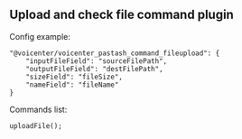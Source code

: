 Upload and check file command plugin
---

Config example:
````
"@voicenter/voicenter_pastash_command_fileupload": {
    "inputFileField": "sourceFilePath",
    "outputFileField": "destFilePath",
    "sizeField": "fileSize",
    "nameField": "fileName"
}
````

Commands list:
````
uploadFile();
````